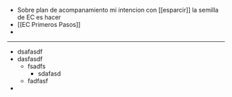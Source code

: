 - Sobre plan de acompanamiento
  mi intencion con [[esparcir]] la semilla de EC es hacer
- [[EC Primeros Pasos]]
-
- ---
- dsafasdf
- dasfasdf
	- fsadfs
		- sdafasd
	- fadfasf
-